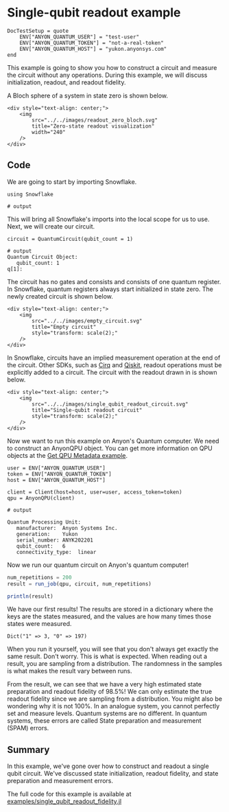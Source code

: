 # Single-qubit readout example

```@meta
DocTestSetup = quote
    ENV["ANYON_QUANTUM_USER"] = "test-user"
    ENV["ANYON_QUANTUM_TOKEN"] = "not-a-real-token"
    ENV["ANYON_QUANTUM_HOST"] = "yukon.anyonsys.com"
end
```

This example is going to show you how to construct a circuit and measure the circuit without any operations. During this example, we will discuss initialization, readout, and readout fidelity.


A Bloch sphere of a system in state zero is shown below.

```@raw html
<div style="text-align: center;">
	<img
		src="../../images/readout_zero_bloch.svg"
		title="Zero-state readout visualization"
		width="240"
	/>
</div>
```

## Code

We are going to start by importing Snowflake.

```jldoctest single_qubit_readout_example; output = false
using Snowflake

# output

```

This will bring all Snowflake's imports into the local scope for us to use. Next, we will create our circuit.


```jldoctest single_qubit_readout_example; output = false
circuit = QuantumCircuit(qubit_count = 1)

# output
Quantum Circuit Object:
   qubit_count: 1
q[1]:
```

The circuit has no gates and consists and consists of one quantum register. In Snowflake, quantum registers always start initialized in state zero. The newly created circuit is shown below.

```@raw html
<div style="text-align: center;">
	<img
		src="../../images/empty_circuit.svg"
		title="Empty circuit"
        style="transform: scale(2);"
	/>
</div>
```

In Snowflake, circuits have an implied measurement operation at the end of the circuit. Other SDKs, such as [Cirq](https://quantumai.google/cirq) and [Qiskit](https://qiskit.org/), readout operations must be explicitly added to a circuit. The circuit with the readout drawn in is shown below.

```@raw html
<div style="text-align: center;">
	<img
		src="../../images/single_qubit_readout_circuit.svg"
		title="Single-qubit readout circuit"
        style="transform: scale(2);"
	/>
</div>
```

Now we want to run this example on Anyon's Quantum computer. We need to construct an AnyonQPU object. You can get more information on QPU objects at the [Get QPU Metadata example](./get_qpu_metadata.md).

```jldoctest single_qubit_readout_example; output = false
user = ENV["ANYON_QUANTUM_USER"]
token = ENV["ANYON_QUANTUM_TOKEN"]
host = ENV["ANYON_QUANTUM_HOST"]

client = Client(host=host, user=user, access_token=token)
qpu = AnyonQPU(client)

# output

Quantum Processing Unit:
   manufacturer:  Anyon Systems Inc.
   generation:    Yukon
   serial_number: ANYK202201
   qubit_count:   6
   connectivity_type:  linear
```

Now we run our quantum circuit on Anyon's quantum computer!

```julia
num_repetitions = 200
result = run_job(qpu, circuit, num_repetitions)

println(result)
```

We have our first results! The results are stored in a dictionary where the keys are the states measured, and the values are how many times those states were measured.

```text
Dict("1" => 3, "0" => 197)
```

When you run it yourself, you will see that you don't always get exactly the same result. Don't worry. This is what is expected. When reading out a result, you are sampling from a distribution. The randomness in the samples is what makes the result vary between runs.

From the result, we can see that we have a very high estimated state preparation and readout fidelity of 98.5%! We can only estimate the true readout fidelity since we are sampling from a distribution. You might also be wondering why it is not 100%. In an analogue system, you cannot perfectly set and measure levels. Quantum systems are no different. In quantum systems, these errors are called State preparation and measurement (SPAM) errors.

## Summary

In this example, we've gone over how to construct and readout a single qubit circuit. We've discussed state initialization, readout fidelity, and state preparation and measurement errors.

The full code for this example is available at [examples/single\_qubit\_readout\_fidelity.jl](https://github.com/anyonlabs/Snowflake.jl/blob/main/examples/single_qubit_readout_fidelity.jl)
